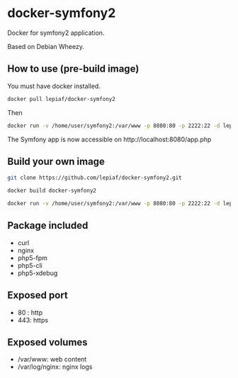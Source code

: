 # docker-symfony2

Docker for symfony2 application.

Based on Debian Wheezy.

## How to use (pre-build image)

You must have docker installed.

```bash
docker pull lepiaf/docker-symfony2
```

Then

```bash
docker run -v /home/user/symfony2:/var/www -p 8080:80 -p 2222:22 -d lepiaf/docker-symfony2
```

The Symfony app is now accessible on http://localhost:8080/app.php

## Build your own image

```bash
git clone https://github.com/lepiaf/docker-symfony2.git
```

```bash
docker build docker-symfony2
```

```bash
docker run -v /home/user/symfony2:/var/www -p 8080:80 -p 2222:22 -d lepiaf/docker-symfony2
```

## Package included
* curl
* nginx
* php5-fpm
* php5-cli
* php5-xdebug

## Exposed port
* 80 : http
* 443: https

## Exposed volumes
* /var/www: web content
* /var/log/nginx: nginx logs

